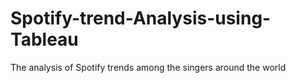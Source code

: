 # Spotify-trend-Analysis-using-Tableau
The analysis of Spotify trends among the singers around the world
